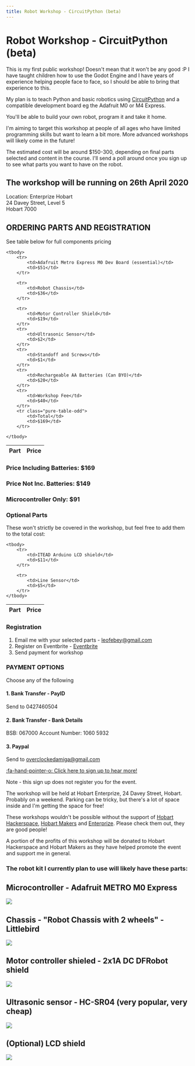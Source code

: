 ```yaml
---
title: Robot Workshop - CircuitPython (beta)
---
```


<script>
    var ml_webform_1753848 = ml_account('webforms', '1753848', 'a8z2u6', 'load');
    ml_webform_1753848('animation', 'fadeIn');
</script>

# Robot Workshop - CircuitPython (beta)

This is my first public workshop! Doesn't mean that it won't be any good :P 
I have taught children how to use the Godot Engine and I have years of experience helping people face to face, so I should be able to bring that experience to this.

My plan is to teach Python and basic robotics using [CircuitPython](https://circuitpython.org/) and a compatible development board eg the Adafruit M0 or M4 Express.

You'll be able to build your own robot, program it and take it home.

I'm aiming to target this workshop at people of all ages who have limited programming skills but want to learn a bit more. More advanced workshops will likely come in the future!

The estimated cost will be around $150-300, depending on final parts selected and content in the course. I'll send a poll around once you sign up to see what parts you want to have on the robot.

## The workshop will be running on 26th April 2020
Location: Enterprize Hobart  
24 Davey Street, Level 5  
Hobart 7000

## ORDERING PARTS AND REGISTRATION

See table below for full components pricing

<table class="pure-table">
    <thead>
        <tr>
            <th>Part</th>
            <th>Price</th>
        </tr>
    </thead>

    <tbody>
        <tr>
            <td>Adafruit Metro Express M0 Dev Board (essential)</td>
            <td>$51</td>
        </tr>

        <tr>
            <td>Robot Chassis</td>
            <td>$36</td>
        </tr>

        <tr>
            <td>Motor Controller Shield</td>
            <td>$19</td>
        </tr>
        <tr>
            <td>Ultrasonic Sensor</td>
            <td>$2</td>
        </tr>
        <tr>
            <td>Standoff and Screws</td>
            <td>$1</td>
        </tr>
        <tr>
            <td>Rechargeable AA Batteries (Can BYO)</td>
            <td>$20</td>
        </tr>
        <tr>
            <td>Workshop Fee</td>
            <td>$40</td>
        </tr>
        <tr class="pure-table-odd">
            <td>Total</td>
            <td>$169</td>
        </tr>

    </tbody>
</table>

### Price Including Batteries: $169
### Price Not Inc. Batteries: $149
### Microcontroller Only: $91

### Optional Parts
These won't strictly be covered in the workshop, but feel free to add them to the total cost:

<table class="pure-table">
    <thead>
        <tr>
            <th>Part</th>
            <th>Price</th>
        </tr>
    </thead>

    <tbody>
        <tr>
            <td>ITEAD Arduino LCD shield</td>
            <td>$11</td>
        </tr>

        <tr>
            <td>Line Sensor</td>
            <td>$5</td>
        </tr>
    </tbody>
</table>

### Registration
1. Email me with your selected parts - leofebey@gmail.com
2. Register on Eventbrite - [Eventbrite](https://www.eventbrite.com.au/e/leos-robot-workshop-tickets-100352354594)
3. Send payment for workshop

### PAYMENT OPTIONS
Choose any of the following

#### 1. Bank Transfer - PayID
Send to 0427460504

#### 2. Bank Transfer - Bank Details
BSB: 067000
Account Number: 1060 5932

#### 3. Paypal
Send to overclockedamiga@gmail.com


<a href="javascript:;" onclick="ml_webform_1753848('show')">:fa-hand-pointer-o: Click here to sign up to hear more!</a>

Note - this sign up does not register you for the event.

The workshop will be held at Hobart Enterprize, 24 Davey Street, Hobart. Probably on a weekend. Parking can be tricky, but there's a lot of space inside and I'm getting the space for free!

These workshops wouldn't be possible without the support of [Hobart Hackerspace](https://www.hobarthackerspace.org.au/), [Hobart Makers](http://hobartmakers.com/) and [Enterprize](https://enterprize.space). Please check them out, they are good people!

A portion of the profits of this workshop will be donated to Hobart Hackerspace and Hobart Makers as they have helped promote the event and support me in general.

### The robot kit I currently plan to use will likely have these parts:

## Microcontroller - Adafruit METRO M0 Express
![](metro_m0_express.jpg)

## Chassis - "Robot Chassis with 2 wheels" - Littlebird
![](robot_chassis.jpg)

## Motor controller shieled - 2x1A DC DFRobot shield
![](motor_shield.jpg)

## Ultrasonic sensor - HC-SR04 (very popular, very cheap)
![](ultrasonic.jpg)

## (Optional) LCD shield
![](lcd_shield.jpg)
